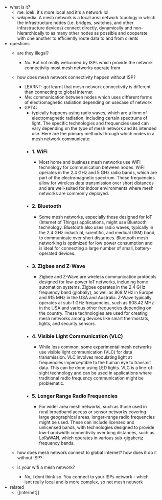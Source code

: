   * what is it?
    * me: idek. it's more local and it's a network lol
    * wikipedia: A mesh network is a local area network topology in which the infrastructure nodes (i.e. bridges, switches, and other infrastructure devices) connect directly, dynamically and non-hierarchically to as many other nodes as possible and cooperate with one another to efficiently route data to and from clients
  * questions
    * are they illegal?
      * No. But not really welcomed by ISPs which provide the network connectivity most mesh networks operate from
    * how does mesh network connectivity happen without ISP?
      * LEARNT: got learnt that mesh network connectivity is different than connecting to global internet
      * Me: communication between nodes which uses different forms of electromagnetic radiation depending on usecase of network
      * GPT4:
        * typically happens using radio waves, which are a form of electromagnetic radiation, including certain spectrums of light. The specific technologies and frequencies used can vary depending on the type of mesh network and its intended use. Here are the primary methods through which nodes in a mesh network communicate:
        * ### 1. **WiFi**
          * Most home and business mesh networks use WiFi technology for communication between nodes. WiFi operates in the 2.4 GHz and 5 GHz radio bands, which are part of the electromagnetic spectrum. These frequencies allow for wireless data transmission over short distances and are well-suited for indoor environments where mesh networks are commonly deployed.
        * ### 2. **Bluetooth**
          * Some mesh networks, especially those designed for IoT (Internet of Things) applications, might use Bluetooth technology. Bluetooth also uses radio waves, typically in the 2.4 GHz industrial, scientific, and medical (ISM) band, to communicate over short distances. Bluetooth mesh networking is optimized for low power consumption and is ideal for connecting a large number of small, battery-operated devices.
        * ### 3. **Zigbee and Z-Wave**
          * Zigbee and Z-Wave are wireless communication protocols designed for low-power IoT networks, including home automation systems. Zigbee operates in the 2.4 GHz frequency band (globally), as well as 868 MHz in Europe and 915 MHz in the USA and Australia. Z-Wave typically operates at sub-1 GHz frequencies, such as 908.42 MHz in the USA and various other frequencies depending on the country. These technologies are used for creating mesh networks among devices like smart thermostats, lights, and security sensors.
        * ### 4. **Visible Light Communication (VLC)**
          * While less common, some experimental mesh networks use visible light communication (VLC) for data transmission. VLC involves modulating light at frequencies imperceptible to the human eye to transmit data. This can be done using LED lights. VLC is a line-of-sight technology and can be used in applications where traditional radio frequency communication might be problematic.
        * ### 5. **Longer Range Radio Frequencies**
          * For wider area mesh networks, such as those used in rural broadband access or sensor networks covering large geographical areas, longer-range radio frequencies might be used. These can include licensed and unlicensed bands, with technologies designed to provide low-bandwidth connectivity over long distances, such as LoRaWAN, which operates in various sub-gigahertz frequency bands.
    * how does mesh network connect to global internet? how does it do it without ISP?

    * is your wifi a mesh network?
      * No, i dont think so. You connect to your ISPs network - which isnt really local and is more complex, so not mesh network
  * related
    * [[internet]]
